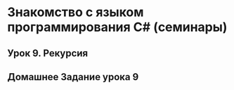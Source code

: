 # Знакомство с языком программирования C# (семинары)

## Урок 9. Рекурсия







## Домашнее Задание урока 9